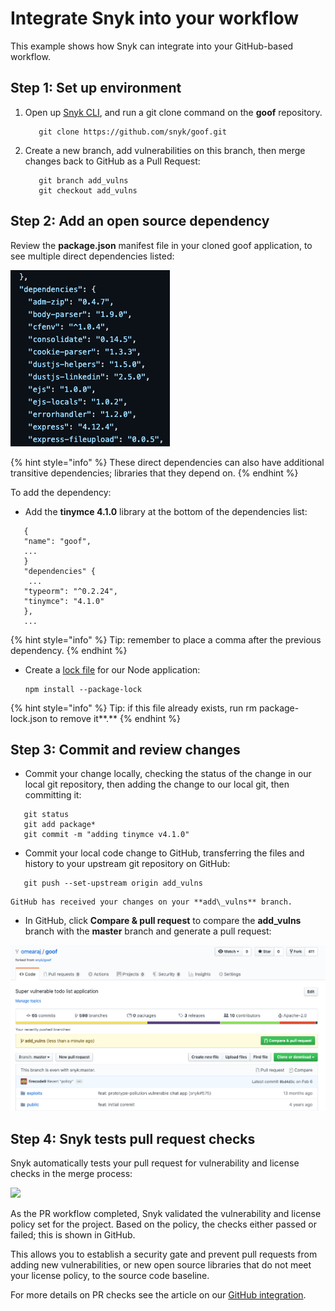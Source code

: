 # Integrate Snyk into your workflow

This example shows how Snyk can integrate into your GitHub-based workflow.

## Step 1: Set up environment

1.  Open up [Snyk CLI](https://docs.snyk.io/snyk-cli), and run a git clone command on the **goof** repository.

    ```
       git clone https://github.com/snyk/goof.git
    ```
2.  Create a new branch, add vulnerabilities on this branch, then merge changes back to GitHub as a Pull Request:

    ```
       git branch add_vulns
       git checkout add_vulns
    ```

## Step 2: Add an open source dependency

Review the **package.json** manifest file in your cloned goof application, to see multiple direct dependencies listed:

![](../../../.gitbook/assets/dependencies.png)

{% hint style="info" %}
These direct dependencies can also have additional transitive dependencies; libraries that they depend on.
{% endhint %}

To add the dependency:

* Add the **tinymce 4.1.0** library at the bottom of the dependencies list:

```
   {
   "name": "goof",
   ...
   }
   "dependencies" {
    ...
   "typeorm": "^0.2.24",
   "tinymce": "4.1.0"
   },
   ...
```

{% hint style="info" %}
Tip: remember to place a comma after the previous dependency.
{% endhint %}

*   Create a [lock file](https://docs.npmjs.com/files/package-lock.json) for our Node application:

    ```
    npm install --package-lock
    ```

{% hint style="info" %}
Tip: if this file already exists, run rm package-lock.json to remove it\*\*.\*\*
{% endhint %}

## Step 3: Commit and review changes

* Commit your change locally, checking the status of the change in our local git repository, then adding the change to our local git, then committing it:

```
   git status
   git add package*
   git commit -m "adding tinymce v4.1.0"
```

* Commit your local code change to GitHub, transferring the files and history to your upstream git repository on GitHub:

```
   git push --set-upstream origin add_vulns
```

```
GitHub has received your changes on your **add\_vulns** branch.
```

* In GitHub, click **Compare & pull request** to compare the **add\_vulns** branch with the **master** branch and generate a pull request:

![](../../../.gitbook/assets/click-compare.png)

## Step 4: Snyk tests pull request checks

Snyk automatically tests your pull request for vulnerability and license checks in the merge process:

![](<../../../.gitbook/assets/snyk\_vuln\_lic\_check (1).png>)

As the PR workflow completed, Snyk validated the vulnerability and license policy set for the project. Based on the policy, the checks either passed or failed; this is shown in GitHub.

This allows you to establish a security gate and prevent pull requests from adding new vulnerabilities, or new open source libraries that do not meet your license policy, to the source code baseline.

For more details on PR checks see the article on our [GitHub integration](../../../integrations/git-repository-scm-integrations/github-integration.md).
